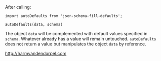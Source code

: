 After calling:
```
import autoDefaults from 'json-schema-fill-defaults';

autoDefaults(data, schema)
```

The object `data` will be complemented with default values specified in `schema`. Whatever already has a value will remain untouched. `autoDefaults` does not return a value but manipulates the object `data` by reference.


http://harmvandendorpel.com
